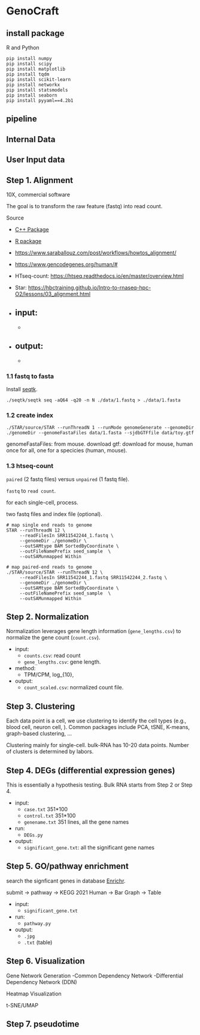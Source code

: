 # GenoCraft 


## install package 

R and Python 

```
pip install numpy 
pip install scipy 
pip install matplotlib 
pip install tqdm 
pip install scikit-learn 
pip install networkx 
pip install statsmodels 
pip install seaborn 
pip install pyyaml==4.2b1 
```


## pipeline 




## Internal Data 



## User Input data 



## Step 1. Alignment 


10X, commercial software

The goal is to transform the raw feature (fastq) into read count. 

Source 
- [C++ Package](https://github.com/alexdobin/STAR.git)
- [R package](https://github.com/rdeborj/STAR)
- https://www.saraballouz.com/post/workflows/howtos_alignment/ 
- https://www.gencodegenes.org/human/#
- HTseq-count: https://htseq.readthedocs.io/en/master/overview.html
- Star: https://hbctraining.github.io/Intro-to-rnaseq-hpc-O2/lessons/03_alignment.html


- input: 
	- 
	- 
- output: 
	- 
	- 

### 1.1 fastq to fasta 

Install [seqtk](https://github.com/lh3/seqtk). 


```
./seqtk/seqtk seq -aQ64 -q20 -n N ./data/1.fastq > ./data/1.fasta
```


### 1.2 create index 

```
./STAR/source/STAR --runThreadN 1 --runMode genomeGenerate --genomeDir ./genomeDir --genomeFastaFiles data/1.fasta --sjdbGTFfile data/toy.gtf
```

genomeFastaFiles: from mouse. download
gtf: download for mouse, human 
once for all, one for a specicies (human, mouse).  

### 1.3 htseq-count

`paired` (2 fastq files) versus `unpaired` (1 fastq file). 


`fastq` to `read count`. 

for each single-cell, process. 

two fastq files and index file (optional). 


```
# map single end reads to genome
STAR --runThreadN 12 \
     --readFilesIn SRR11542244_1.fastq \
     --genomeDir ./genomeDir \
     --outSAMtype BAM SortedByCoordinate \
     --outFileNamePrefix seed_sample  \
     --outSAMunmapped Within
```


```
# map paired-end reads to genome
./STAR/source/STAR --runThreadN 12 \
     --readFilesIn SRR11542244_1.fastq SRR11542244_2.fastq \
     --genomeDir ./genomeDir \
     --outSAMtype BAM SortedByCoordinate \
     --outFileNamePrefix seed_sample  \
     --outSAMunmapped Within
```


## Step 2. Normalization

Normalization leverages gene length information (`gene_lengths.csv`) to normalize the gene count (`count.csv`). 

- input:
	- `counts.csv`: read count
	- `gene_lengths.csv`: gene length.   
- method:
	- TPM/CPM, log_{10}, 
- output:
	- `count_scaled.csv`: normalized count file. 


## Step 3. Clustering 

Each data point is a cell, we use clustering to identify the cell types (e.g., blood cell, neuron cell, ). 
Common packages include PCA, tSNE, K-means, graph-based clustering, ...


Clustering mainly for single-cell. bulk-RNA has 10-20 data points. 
Number of clusters is determined by labors. 


## Step 4. DEGs (differential expression genes)

This is essentially a hypothesis testing. 
Bulk RNA starts from Step 2 or Step 4. 

- input: 
	- `case.txt` 351*100
	- `control.txt`  351*100
	- `genename.txt` 351 lines, all the gene names
- run:
	- `DEGs.py` 
- output: 
	- `significant_gene.txt`: all the significant gene names 


## Step 5. GO/pathway enrichment 

search the signficant genes in database [Enrichr](https://maayanlab.cloud/Enrichr). 



submit -> pathway -> KEGG 2021 Human -> Bar Graph 
									 -> Table 

- input: 
	- `significant_gene.txt` 
- run:
	- `pathway.py` 
- output: 
	- `.jpg` 
	- `.txt` (table)


## Step 6. Visualization 
Gene Network Generation 
-Common Dependency Network
-Differential Dependency Network (DDN)

Heatmap Visualization

t-SNE/UMAP




## Step 7. pseudotime 












